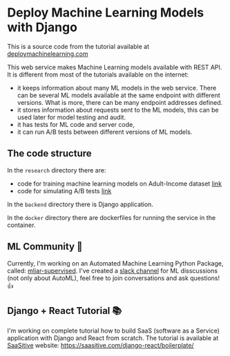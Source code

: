 # Deploy Machine Learning Models with Django

This is a source code from the tutorial available at [deploymachinelearning.com](https://deploymachinelearning.com)

This web service makes Machine Learning models available with REST API. It is different from most of the tutorials available on the internet:

- it keeps information about many ML models in the web service. There can be several ML models available at the same endpoint with different versions. What is more, there can be many endpoint addresses defined.
- it stores information about requests sent to the ML models, this can be used later for model testing and audit.
- it has tests for ML code and server code,
- it can run A/B tests between different versions of ML models.

## The code structure

In the `research` directory there are:

- code for training machine learning models on Adult-Income dataset [link](https://github.com/pplonski/my_ml_service/blob/master/research/train_income_classifier.ipynb)
- code for simulating A/B tests [link](https://github.com/pplonski/my_ml_service/blob/master/research/ab_test.ipynb)

In the `backend` directory there is Django application.

In the `docker` directory there are dockerfiles for running the service in the container.

## ML Community :rocket:

Currently, I'm working on an Automated Machine Learning Python Package, called: [mljar-supervised](https://github.com/mljar/mljar-supervised). I've created a [slack channel](https://mljar-supervised.slack.com/join/shared_invite/zt-gkhfsvhw-H6LMKxxV5adeTmn9V7nbZw#/) for ML disscussions (not only about AutoML), feel free to join conversations and ask questions! :+1:

## Django + React Tutorial :books:

I'm working on complete tutorial how to build SaaS (software as a Service) application with Django and React from scratch. The tutorial is available at [SaaSitive](https://saasitive.com) website: https://saasitive.com/django-react/boilerplate/
